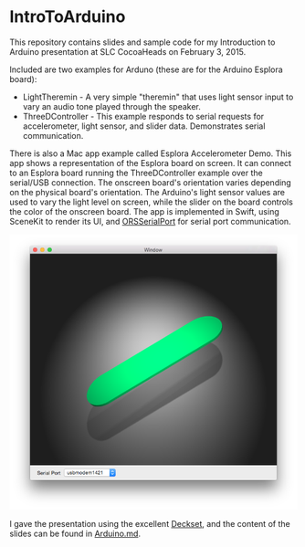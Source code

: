 # IntroToArduino

This repository contains slides and sample code for my Introduction to Arduino presentation at SLC CocoaHeads on February 3, 2015.

Included are two examples for Arduno (these are for the Arduino Esplora board):
- LightTheremin - A very simple "theremin" that uses light sensor input to vary an audio tone played through the speaker.
- ThreeDController - This example responds to serial requests for accelerometer, light sensor, and slider data. Demonstrates serial communication.

There is also a Mac app example called Esplora Accelerometer Demo. This app shows a representation of the Esplora board on screen. It can connect to an Esplora board running the ThreeDController example over the serial/USB connection. The onscreen board's orientation varies depending on the physical board's orientation. The Arduino's light sensor values are used to vary the light level on screen, while the slider on the board controls the color of the onscreen board. The app is implemented in Swift, using SceneKit to render its UI, and [ORSSerialPort](https://github.com/armadsen/ORSSerialPort) for serial port communication.

![Esplora Accelerometer Demo app screenshot](screenshot.png?raw=true)

I gave the presentation using the excellent [Deckset](http://www.decksetapp.com), and the content of the slides can be found in [Arduino.md](/Presentation/Arduino.md).